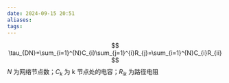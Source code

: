 ```yaml
---
date: 2024-09-15 20:51
aliases: 
tags: 
---
```

$$
\tau_{DN}=\sum_{i=1}^{N}C_{i}\sum_{j=1}^{i}R_{j}=\sum_{i=1}^{N}C_{i}R_{ii}
$$
$N$ 为网络节点数；$C_{k}$ 为 k 节点处的电容；$R_{ik}$ 为路径电阻